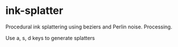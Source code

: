 # ink-splatter
Procedural ink splattering using beziers and Perlin noise. Processing.

Use a, s, d keys to generate splatters

